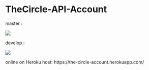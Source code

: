 # TheCircle-API-Account
 <p>master  :</p><img src='https://travis-ci.org/mikakrooswijk/TheCircle-API-Account.svg?branch=master'>
 <p>develop :</p><img src='https://travis-ci.org/mikakrooswijk/TheCircle-API-Account.svg?branch=develop'>

 <p>online on Heroku host: https://the-circle-account.herokuapp.com/</p>
